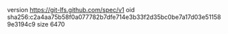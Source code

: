 version https://git-lfs.github.com/spec/v1
oid sha256:c2a4aa75b58f0a077782b7dfe714e3b33f2d35bc0be7a17d03e511589e3194c9
size 6470
